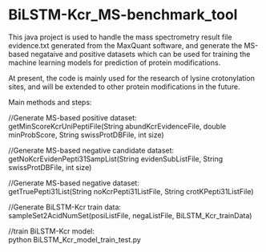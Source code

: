 # BiLSTM-Kcr_MS-benchmark_tool
This java project is used to handle the mass spectrometry result file evidence.txt generated from the MaxQuant software, and generate the MS-based negataive and positive datasets which can be used for training the machine learning models for prediction of protein modifications.                                   
                                  
At present, the code is mainly used for the research of lysine crotonylation sites, and will be extended to other protein modifications in the future.                                   
                                  
Main methods and steps:                                  
                                  
//Generate MS-based positive dataset:                                   
getMinScoreKcrUniPeptiFile(String abundKcrEvidenceFile, double minProbScore, String swissProtDBFile, int size)
                                   
//Generate MS-based negative candidate dataset:                                   
getNoKcrEvidenPepti31SampList(String evidenSubListFile, String swissProtDBFile, int size)
    
//Generate MS-based negative dataset:                                   
getTruePepti31List(String noKcrPepti31ListFile, String crotKPepti31ListFile)

                                   
//Generate BiLSTM-Kcr train data:                                   
sampleSet2AcidNumSet(posiListFile, negaListFile, BiLSTM_Kcr_trainData)
    
//train BiLSTM-Kcr model:                                 
python BiLSTM_Kcr_model_train_test.py


                                  
